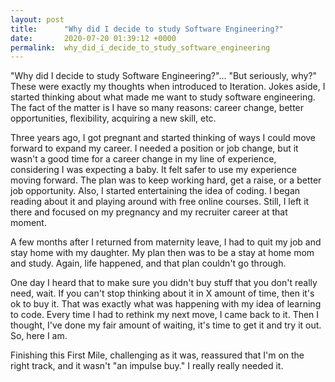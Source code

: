 ```yaml
---
layout: post
title:      "Why did I decide to study Software Engineering?"
date:       2020-07-20 01:39:12 +0000
permalink:  why_did_i_decide_to_study_software_engineering
---
```




"Why did I decide to study Software Engineering?"... "But seriously, why?" These were exactly my thoughts when introduced to Iteration. Jokes aside, I started thinking about what made me want to study software engineering. The fact of the matter is I have so many reasons: career change, better opportunities, flexibility, acquiring a new skill, etc.

Three years ago, I got pregnant and started thinking of ways I could move forward to expand my career. I needed a position or job change, but it wasn't a good time for a career change in my line of experience, considering I was expecting a baby. It felt safer to use my experience moving forward. The plan was to keep working hard, get a raise, or a better job opportunity. Also, I started entertaining the idea of coding. I began reading about it and playing around with free online courses. Still, I left it there and focused on my pregnancy and my recruiter career at that moment.

A few months after I returned from maternity leave, I had to quit my job and stay home with my daughter. My plan then was to be a stay at home mom and study. Again, life happened, and that plan couldn't go through.

One day I heard that to make sure you didn't buy stuff that you don't really need, wait. If you can't stop thinking about it in X amount of time, then it's ok to buy it. That was exactly what was happening with my idea of learning to code. Every time I had to rethink my next move, I came back to it. Then I thought, I've done my fair amount of waiting, it's time to get it and try it out. So, here I am.  

Finishing this First Mile, challenging as it was,  reassured that I'm on the right track, and it wasn't "an impulse buy." I really really needed it.


